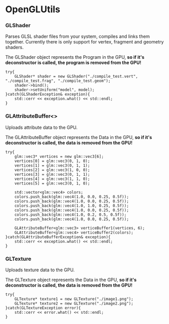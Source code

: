 # OpenGLUtils
### GLShader
Parses GLSL shader files from your system, compiles and links them together. 
Currently there is only support for vertex, fragment and geometry shaders.

The GLShader object represents the Program in the GPU, **so if it's deconstructor is called, the program is removed from the GPU!**

```
try{
    GLShader* shader = new GLShader("./compile_test.vert", "./compile_test.frag", "./compile_test.geom");
    shader->bind();
    shader->setUniform("model", model);
}catch(GLShaderException& exception){
    std::cerr << exception.what() << std::endl;
}
```

### GLAttributeBuffer<>
Uploads attribute data to the GPU.

The GLAttributeBuffer object represents the Data in the GPU, **so if it's deconstructor is called, the data is removed from the GPU!**

```
try{
    glm::vec3* vertices = new glm::vec3[6];
    vertices[0] = glm::vec3(0, 1, 0);
    vertices[1] = glm::vec3(0, 1, 1);
    vertices[2] = glm::vec3(1, 0, 0);
    vertices[3] = glm::vec3(0, 1, 1);
    vertices[4] = glm::vec3(1, 1, 0);
    vertices[5] = glm::vec3(0, 1, 0);

    std::vector<glm::vec4> colors;
    colors.push_back(glm::vec4(1.0, 0.0, 0.25, 0.5f));
    colors.push_back(glm::vec4(1.0, 0.0, 0.25, 0.5f));
    colors.push_back(glm::vec4(1.0, 1.0, 0.25, 0.5f));
    colors.push_back(glm::vec4(1.0, 0.0, 0.25, 0.5f));
    colors.push_back(glm::vec4(1.0, 0.2, 0.5, 0.5f));
    colors.push_back(glm::vec4(1.0, 0.0, 0.25, 0.5f));

    GLAttributeBuffer<glm::vec3> verticeBuffer1(vertices, 6);
    GLAttributeBuffer<glm::vec4> verticeBuffer2(colors);
}catch(GLAttributeBufferException& exception){
    std::cerr << exception.what() << std::endl;
}
```

### GLTexture
Uploads texture data to the GPU.

The GLTexture object represents the Data in the GPU, **so if it's deconstructor is called, the data is removed from the GPU!**

```
try{
    GLTexture* texture1 = new GLTexture("./image1.png");
    GLTexture* texture2 = new GLTexture("./image2.png");
}catch(GLTextureException error){
    std::cerr << error.what() << std::endl;
}
```
